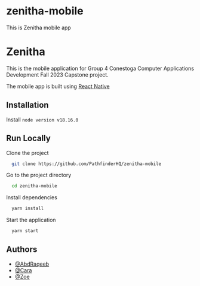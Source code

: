 # zenitha-mobile

This is Zenitha mobile app

# Zenitha

This is the mobile application for Group 4 Conestoga Computer Applications Development Fall 2023 Capstone project.

The mobile app is built using [React Native](https://reactnative.dev)

## Installation

Install `node version v18.16.0`

## Run Locally

Clone the project

```bash
  git clone https://github.com/PathfinderHQ/zenitha-mobile
```

Go to the project directory

```bash
  cd zenitha-mobile
```

Install dependencies

```bash
  yarn install
```

Start the application

```bash
  yarn start
```

## Authors

-   [@AbdRaqeeb](https://www.github.com/AbdRaqeeb)
-   [@Cara](https://www.github.com/mangi9799)
-   [@Zoe](https://www.github.com/ZoeM30)
